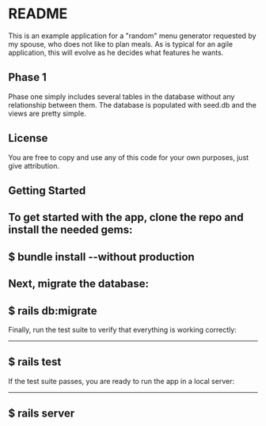 # README

This is an example application for a "random" menu generator requested by my spouse, 
who does not like to plan meals.  As is typical for an agile application, this will
evolve as he decides what features he wants.  


## Phase 1

Phase one simply includes several tables in the database without any relationship 
between them.  The database is populated with seed.db and the views are pretty simple.

## License

You are free to copy and use any of this code for your own purposes, just give
attribution.  

## Getting Started

To get started with the app, clone the repo and install the needed gems:
---
$ bundle install --without production
---

Next, migrate the database:
---
$ rails db:migrate
---

Finally, run the test suite to verify that everything is working correctly:

---
$ rails test
---

If the test suite passes, you are ready to run the app in a local server:

---
$ rails server
---


